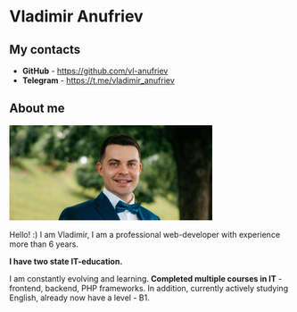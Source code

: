 # Vladimir Anufriev

## My contacts

* **GitHub** - https://github.com/vl-anufriev
* **Telegram** - https://t.me/vladimir_anufriev

## About me

![photo.jpg](assets/photo.jpg)

Hello! :) I am Vladimir, I am a professional web-developer with experience more than 6 years.

**I have two state IT-education.**

I am constantly evolving and learning.
**Completed multiple courses in IT** - frontend, backend, PHP frameworks.
In addition, currently actively studying English, already now have a level - B1.